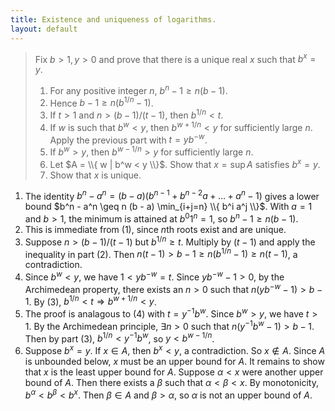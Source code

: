 ```yaml
---
title: Existence and uniqueness of logarithms.
layout: default
---
```

> Fix $b > 1, y > 0$ and prove that there is a unique real $x$ such that $b^x = y$.
> 1. For any positive integer $n$, $b^n - 1 \geq n(b-1)$.
> 2. Hence $b - 1 \geq n(b^{1/n} - 1)$.
> 3. If $t > 1$ and $n > (b-1)/(t-1)$, then $b^{1/n} < t$.
> 4. If $w$ is such that $b^w < y$, then $b^{w+1/n} < y$ for sufficiently large $n$. Apply the previous part with $t = yb^{-w}$.
> 5. If $b^w > y$, then $b^{w-1/n} > y$ for sufficiently large $n$.
> 6. Let $A = \\{ w | b^w < y \\}$. Show that $x = \sup A$ satisfies $b^x = y$.
> 7. Show that $x$ is unique.

1. The identity $b^n - a^n = (b - a)(b^{n-1} + b^{n-2}a + \ldots + a^n-1)$ gives a lower bound $b^n - a^n \geq n (b - a) \min_{i+j=n} \\{ b^i a^j \\}$. With $a=1$ and $b > 1$, the minimum is attained at $b^0 1^n = 1$, so $b^n - 1 \geq n(b-1)$.
2. This is immediate from (1), since $n$th roots exist and are unique.
3. Suppose $n > (b-1)/(t-1)$ but $b^{1/n} \geq t$. Multiply by $(t-1)$ and apply the inequality in part (2). Then $n(t-1) > b-1 \geq n(b^{1/n} - 1) \geq n(t-1)$, a contradiction.
4. Since $b^w < y$, we have $1 < yb^{-w} = t$. Since $yb^{-w} - 1 > 0$, by the Archimedean property, there exists an $n > 0$ such that $n(yb^{-w} - 1) > b - 1$. By (3), $b^{1/n} < t \Rightarrow b^{w + 1/n} < y$.
5. The proof is analagous to (4) with $t = y^{-1} b^w$. Since $b^w > y$, we have $t > 1$. By the Archimedean principle, $\exists n > 0$ such that $n(y^{-1}b^w - 1) > b - 1$. Then by part (3), $b^{1/n} < y^{-1} b^w$, so $y < b^{w - 1/n}$.
6. Suppose $b^x = y$. If $x \in A$, then $b^x < y$, a contradiction. So $x \notin A$. Since $A$ is unbounded below, $x$ must be an upper bound for $A$. It remains to show that $x$ is the least upper bound for $A$. Suppose $\alpha < x$ were another upper bound of $A$. Then there exists a $\beta$ such that $\alpha < \beta < x$. By monotonicity, $b^{\alpha} < b^{\beta} < b^x$. Then $\beta \in A$ and $\beta > \alpha$, so $\alpha$ is not an upper bound of $A$.
